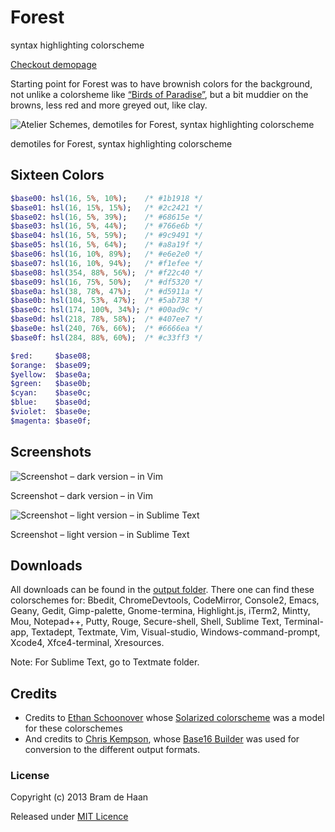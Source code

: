 # Forest

syntax highlighting colorscheme 

[Checkout demopage](http://atelierbram.github.io/syntax-highlighting/atelier-schemes/forest)

Starting point for Forest was to have brownish colors for the background, not unlike a colorsheme like [“Birds of Paradise”](http://joebergantine.com/projects/color-schemes/birds-of-paradise/), but a bit muddier on the browns, less red and more greyed out, like clay.

![Atelier Schemes, demotiles for Forest, syntax highlighting colorscheme](http://atelierbram.github.io/syntax-highlighting/assets/img/svg/atelierschemes-demotiles-forest_1200x300.svg)

demotiles for Forest, syntax highlighting colorscheme 

## Sixteen Colors

```sass
$base00: hsl(16, 5%, 10%);    /* #1b1918 */
$base01: hsl(16, 15%, 15%);   /* #2c2421 */
$base02: hsl(16, 5%, 39%);    /* #68615e */
$base03: hsl(16, 5%, 44%);    /* #766e6b */
$base04: hsl(16, 5%, 59%);    /* #9c9491 */
$base05: hsl(16, 5%, 64%);    /* #a8a19f */
$base06: hsl(16, 10%, 89%);   /* #e6e2e0 */
$base07: hsl(16, 10%, 94%);   /* #f1efee */
$base08: hsl(354, 88%, 56%);  /* #f22c40 */
$base09: hsl(16, 75%, 50%);   /* #df5320 */
$base0a: hsl(38, 78%, 47%);   /* #d5911a */
$base0b: hsl(104, 53%, 47%);  /* #5ab738 */
$base0c: hsl(174, 100%, 34%); /* #00ad9c */
$base0d: hsl(218, 78%, 58%);  /* #407ee7 */
$base0e: hsl(240, 76%, 66%);  /* #6666ea */
$base0f: hsl(284, 88%, 60%);  /* #c33ff3 */

$red:     $base08;
$orange:  $base09;
$yellow:  $base0a;
$green:   $base0b;
$cyan:    $base0c;
$blue:    $base0d;
$violet:  $base0e;
$magenta: $base0f; 
```
## Screenshots

![Screenshot – dark version – in Vim](http://atelierbram.github.io/syntax-highlighting/assets/img/forest-dark_vim_640x425.png)

Screenshot – dark version – in Vim

![Screenshot – light version – in Sublime Text](http://atelierbram.github.io/syntax-highlighting/assets/img/forest-light_sublime_640x425.png)

Screenshot – light version – in Sublime Text

## Downloads
All downloads can be found in the [output folder](https://github.com/atelierbram/syntax-highlighting/tree/master/atelier-schemes/output). There one can find these colorschemes for: Bbedit, ChromeDevtools, CodeMirror, Console2, Emacs, Geany, Gedit, Gimp-palette, Gnome-termina, Highlight.js, iTerm2, Mintty, Mou, Notepad++, Putty, Rouge, Secure-shell, Shell, Sublime Text, Terminal-app, Textadept, Textmate, Vim, Visual-studio, Windows-command-prompt, Xcode4, Xfce4-terminal, Xresources.

Note: For Sublime Text, go to Textmate folder.

## Credits
* Credits to [Ethan Schoonover](http://ethanschoonover.com/solarized) whose [Solarized colorscheme](http://github.com/altercation/solarized) was a model for these colorschemes
* And credits to [Chris Kempson](http://chriskempson.com), whose [Base16 Builder](https://github.com/chriskempson/base16-builder) was used for conversion to the different output formats.

### License

Copyright (c) 2013 Bram de Haan

Released under [MIT Licence](http://atelierbram.mit-license.org)


